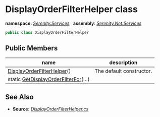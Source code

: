 # DisplayOrderFilterHelper class
**namespace:** *[Serenity.Services](../README.md#serenity.services-namespace)*   **assembly**: *[Serenity.Net.Services](../README.md)*

```csharp
public class DisplayOrderFilterHelper
```

## Public Members

| name | description |
| --- | --- |
| [DisplayOrderFilterHelper](DisplayOrderFilterHelper/DisplayOrderFilterHelper.md)() | The default constructor. |
| static [GetDisplayOrderFilterFor](DisplayOrderFilterHelper/GetDisplayOrderFilterFor.md)(…) |  |

## See Also

* **Source:** *[DisplayOrderFilterHelper.cs](https://github.com/serenity-is/Serenity/blob/master/src/Serenity.Net.Services/RequestHandlers/IntegratedFeatures/DisplayOrder/DisplayOrderFilterHelper.cs)*
